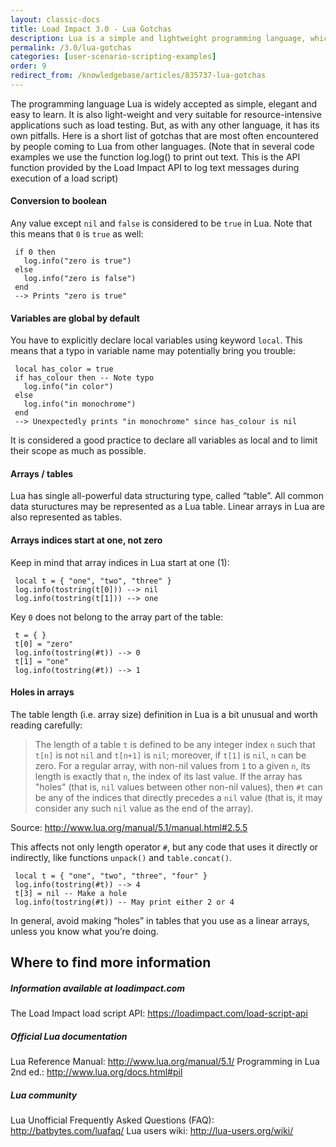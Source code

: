 ```yaml
---
layout: classic-docs
title: Load Impact 3.0 - Lua Gotchas
description: Lua is a simple and lightweight programming language, which makes it perfect for load testing.  However, it has some unique attributes that you should be aware of
permalink: /3.0/lua-gotchas
categories: [user-scenario-scripting-examples]
order: 9
redirect_from: /knowledgebase/articles/835737-lua-gotchas
---
```


The programming language Lua is widely accepted as simple, elegant and easy to learn. It is also light-weight and very suitable for resource-intensive applications such as load testing. But, as with any other language, it has its own pitfalls. Here is a short list of gotchas that are most often encountered by people coming to Lua from other languages. (Note that in several code examples we use the function log.log() to print out text. This is the API function provided by the Load Impact API to log text messages during execution of a load script)

#### Conversion to boolean
Any value except `nil` and `false` is considered to be `true` in Lua. Note that this means that `0` is `true` as well:
```
 if 0 then
   log.info("zero is true")
 else
   log.info("zero is false")
 end
 --> Prints "zero is true"
```

#### Variables are global by default
You have to explicitly declare local variables using keyword `local`. This means that a typo in variable name may potentially bring you trouble:
```
 local has_color = true
 if has_colour then -- Note typo
   log.info("in color")
 else
   log.info("in monochrome")
 end
 --> Unexpectedly prints "in monochrome" since has_colour is nil
 ```
It is considered a good practice to declare all variables as local and to limit their scope as much as possible.

#### Arrays / tables

Lua has single all-powerful data structuring type, called “table”. All common data stuructures may be represented as a Lua table. Linear arrays in Lua are also represented as tables.

#### Arrays indices start at one, not zero
Keep in mind that array indices in Lua start at one (1):
```
 local t = { "one", "two", "three" }
 log.info(tostring(t[0])) --> nil
 log.info(tostring(t[1])) --> one
 ```
Key `0` does not belong to the array part of the table:
```
 t = { }
 t[0] = "zero"
 log.info(tostring(#t)) --> 0
 t[1] = "one"
 log.info(tostring(#t)) --> 1
 ```
#### Holes in arrays
The table length (i.e. array size) definition in Lua is a bit unusual and worth reading carefully:

 > The length of a table `t` is defined to be any integer index `n` such that `t[n]` is not `nil`
 > and `t[n+1]` is `nil`; moreover, if `t[1]` is `nil`, `n` can be zero. For a regular array, with
 > non-nil values from `1` to a given `n`, its length is exactly that `n`, the index of its last
 > value. If the array has "holes" (that is, `nil` values between other non-nil values), then
 > `#t` can be any of the indices that directly precedes a `nil` value (that is, it may
 > consider any such `nil` value as the end of the array).

Source: http://www.lua.org/manual/5.1/manual.html#2.5.5

This affects not only length operator `#`, but any code that uses it directly or indirectly, like functions `unpack()` and `table.concat()`.
```
 local t = { "one", "two", "three", "four" }
 log.info(tostring(#t)) --> 4
 t[3] = nil -- Make a hole
 log.info(tostring(#t)) -- May print either 2 or 4
 ```
In general, avoid making “holes” in tables that you use as a linear arrays‚ unless you know what you’re doing.

## Where to find more information


##### Information available at loadimpact.com
The Load Impact load script API: https://loadimpact.com/load-script-api


##### Official Lua documentation
Lua Reference Manual: http://www.lua.org/manual/5.1/
Programming in Lua 2nd ed.: http://www.lua.org/docs.html#pil


##### Lua community
Lua Unofficial Frequently Asked Questions (FAQ): http://batbytes.com/luafaq/
Lua users wiki: http://lua-users.org/wiki/
